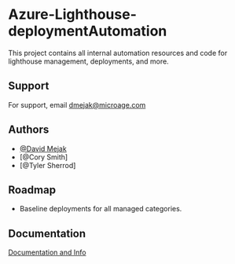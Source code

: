 # Azure-Lighthouse-deploymentAutomation

This project contains all internal automation resources and code for lighthouse management, deployments, and more.


## Support

For support, email dmejak@microage.com


## Authors

- [@David Mejak](https://www.github.com/mejdm5)
- [@Cory Smith]
- [@Tyler Sherrod]


## Roadmap

- Baseline deployments for all managed categories.



## Documentation

[Documentation and Info](https://microage.huducloud.com/kba?company_id=3&folder=3)

